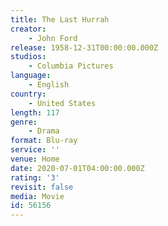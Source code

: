 ```yaml
---
title: The Last Hurrah
creator:
    - John Ford
release: 1958-12-31T00:00:00.000Z
studios:
    - Columbia Pictures
language:
    - English
country:
    - United States
length: 117
genre:
    - Drama
format: Blu-ray
service: ''
venue: Home
date: 2020-07-01T04:00:00.000Z
rating: '3'
revisit: false
media: Movie
id: 56156
---
```



